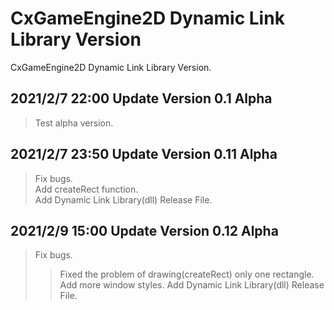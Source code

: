 # CxGameEngine2D Dynamic Link Library Version
CxGameEngine2D
Dynamic Link Library Version.

## 2021/2/7 22:00 Update Version 0.1 Alpha
>Test alpha version.

## 2021/2/7 23:50 Update Version 0.11 Alpha
>Fix bugs.  
>Add createRect function.  
>Add Dynamic Link Library(dll) Release File.

## 2021/2/9 15:00 Update Version 0.12 Alpha
>Fix bugs.
>>Fixed the problem of drawing(createRect) only one rectangle.
>Add more window styles.
>Add Dynamic Link Library(dll) Release File.
